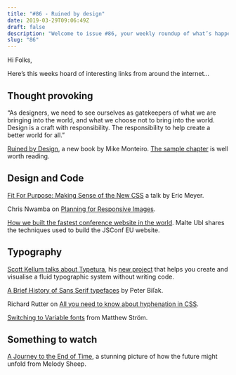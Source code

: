 ```yaml
---
title: "#86 - Ruined by design"
date: 2019-03-29T09:06:49Z
draft: false
description: "Welcome to issue #86, your weekly roundup of what’s happening in design, code and typography."
slug: "86"
---
```


Hi Folks,

Here’s this weeks hoard of interesting links from around the internet...

## Thought provoking

“As designers, we need to see ourselves as gatekeepers of what we are bringing into the world, and what we choose not to bring into the world. Design is a craft with responsibility. The responsibility to help create a better world for all.”

[Ruined by Design](https://www.ruinedby.design/), a new book by Mike Monteiro. [The sample chapter](https://www.ruinedby.design/sample-chapter) is well worth reading.

## Design and Code

[Fit For Purpose: Making Sense of the New CSS](https://aneventapart.com/news/post/fit-for-purpose-making-sense-of-the-new-css-by-eric-meyer) a talk by Eric Meyer.

Chris Nwamba on [Planning for Responsive Images](https://css-tricks.com/planning-for-responsive-images/).

[How we built the fastest conference website in the world](https://2019.jsconf.eu/news/how-we-built-the-fastest-conference-website-in-the-world/). Malte Ubl shares the techniques used to build the JSConf EU website.

## Typography

[Scott Kellum talks about Typetura](https://shoptalkshow.com/episodes/353/), his [new project](https://typetura.com/) that helps you create and visualise a fluid typographic system without writing code.

[A Brief History of Sans Serif typefaces](https://www.typotheque.com/articles/a_brief_history_of_sans_serif_typefaces) by Peter Biľak.

Richard Rutter on [All you need to know about hyphenation in CSS](http://clagnut.com/blog/2395/).

[Switching to Variable fonts](https://matthewstrom.com/writing/variable-fonts.html) from Matthew Ström.

## Something to watch

[A Journey to the End of Time](https://www.youtube.com/watch?v=uD4izuDMUQA), a stunning picture of how the future might unfold from Melody Sheep.
